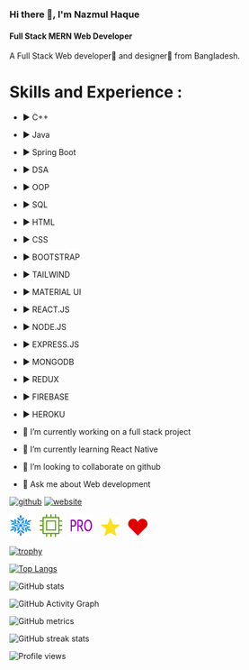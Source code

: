 ### Hi there 👋, I'm Nazmul Haque
#### Full Stack MERN Web Developer
A Full Stack Web developer🎯 and designer🌈 from Bangladesh.

# Skills and Experience :
- ▶ C++
- ▶ Java
- ▶ Spring Boot
- ▶ DSA
- ▶ OOP
- ▶ SQL
- ▶ HTML 
- ▶ CSS 
- ▶ BOOTSTRAP
- ▶ TAILWIND 
- ▶ MATERIAL UI
- ▶ REACT.JS
- ▶ NODE.JS
- ▶ EXPRESS.JS
- ▶ MONGODB
- ▶ REDUX
- ▶ FIREBASE
- ▶ HEROKU

- 🔭 I’m currently working on a full stack project 
- 🌱 I’m currently learning React Native 
- 👯 I’m looking to collaborate on github 
- 💬 Ask me about Web development 


[<img src='https://cdn.jsdelivr.net/npm/simple-icons@3.0.1/icons/github.svg' alt='github' height='40'>](https://github.com/Nazmul-dot)  [<img src='https://cdn.jsdelivr.net/npm/simple-icons@3.0.1/icons/icloud.svg' alt='website' height='40'>](https://dazzling-bartik-52d867.netlify.app/)  

<a href='https://archiveprogram.github.com/'><img src='https://raw.githubusercontent.com/acervenky/animated-github-badges/master/assets/acbadge.gif' width='40' height='40'></a> <a href='https://docs.github.com/en/developers'><img src='https://raw.githubusercontent.com/acervenky/animated-github-badges/master/assets/devbadge.gif' width='40' height='40'></a> <a href='https://github.com/pricing'><img src='https://raw.githubusercontent.com/acervenky/animated-github-badges/master/assets/pro.gif' width='40' height='40'></a> <a href='https://stars.github.com/'><img src='https://raw.githubusercontent.com/acervenky/animated-github-badges/master/assets/starbadge.gif' width='35' height='35'></a> <a href='https://docs.github.com/en/github/supporting-the-open-source-community-with-github-sponsors'><img src='https://raw.githubusercontent.com/acervenky/animated-github-badges/master/assets/sponsorbadge.gif' width='35' height='35'></a> 

[![trophy](https://github-profile-trophy.vercel.app/?username=Nazmul-dot)](https://github.com/ryo-ma/github-profile-trophy)

[![Top Langs](https://github-readme-stats.vercel.app/api/top-langs/?username=Nazmul-dot)](https://github.com/anuraghazra/github-readme-stats)

![GitHub stats](https://github-readme-stats.vercel.app/api?username=Nazmul-dot&show_icons=true&count_private=true)  

![GitHub Activity Graph](https://activity-graph.herokuapp.com/graph?username=Nazmul-dot)  

![GitHub metrics](https://metrics.lecoq.io/Nazmul-dot)  

![GitHub streak stats](https://github-readme-streak-stats.herokuapp.com/?user=Nazmul-dot)  

![Profile views](https://gpvc.arturio.dev/Nazmul-dot)  
